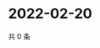 # 2022-02-20

共 0 条

<!-- BEGIN WEIBO -->
<!-- 最后更新时间 Sun Feb 20 2022 06:13:49 GMT+0800 (China Standard Time) -->

<!-- END WEIBO -->
